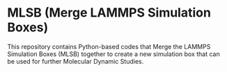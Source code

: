 # MLSB (Merge LAMMPS Simulation Boxes)
This repository contains Python-based codes that Merge the LAMMPS Simulation Boxes (MLSB) together to create a new simulation box that can be used for further Molecular Dynamic Studies.  
